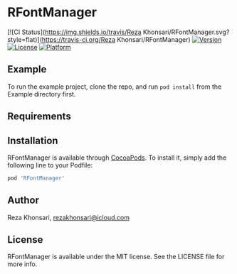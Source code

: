 # RFontManager

[![CI Status](https://img.shields.io/travis/Reza Khonsari/RFontManager.svg?style=flat)](https://travis-ci.org/Reza Khonsari/RFontManager)
[![Version](https://img.shields.io/cocoapods/v/RFontManager.svg?style=flat)](https://cocoapods.org/pods/RFontManager)
[![License](https://img.shields.io/cocoapods/l/RFontManager.svg?style=flat)](https://cocoapods.org/pods/RFontManager)
[![Platform](https://img.shields.io/cocoapods/p/RFontManager.svg?style=flat)](https://cocoapods.org/pods/RFontManager)

## Example

To run the example project, clone the repo, and run `pod install` from the Example directory first.

## Requirements

## Installation

RFontManager is available through [CocoaPods](https://cocoapods.org). To install
it, simply add the following line to your Podfile:

```ruby
pod 'RFontManager'
```

## Author

Reza Khonsari, rezakhonsari@icloud.com

## License

RFontManager is available under the MIT license. See the LICENSE file for more info.
